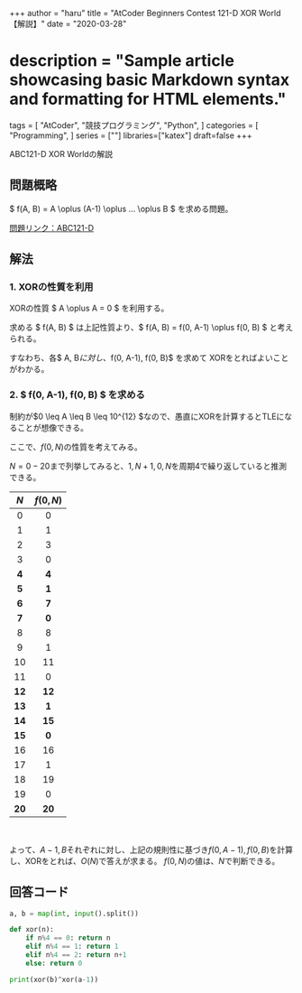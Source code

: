 +++
author = "haru"
title = "AtCoder Beginners Contest 121-D XOR World【解説】"
date = "2020-03-28"
# description = "Sample article showcasing basic Markdown syntax and formatting for HTML elements."
tags = [
	"AtCoder",
	"競技プログラミング",
	"Python",
]
categories = [
	"Programming",
]
series = [""]
libraries=["katex"]
draft=false
+++

ABC121-D XOR Worldの解説

<!--more-->

## 問題概略

$ f(A, B) = A \oplus (A-1) \oplus ... \oplus B $ を求める問題。

[問題リンク：ABC121-D](https://atcoder.jp/contests/abc121/tasks/abc121_d?lang=ja "問題リンク")


## 解法
### 1. XORの性質を利用

XORの性質 $ A \oplus A = 0 $ を利用する。

求める $ f(A, B) $ は上記性質より、$ f(A, B) = f(0, A-1) \oplus f(0, B) $ と考えられる。

すなわち、各$ A, B$に対し、$f(0, A-1), f(0, B)$ を求めて XORをとればよいことがわかる。


### 2. $ f(0, A-1), f(0, B) $ を求める

制約が$0 \leq A \leq B \leq 10^{12} $なので、愚直にXORを計算するとTLEになることが想像できる。

ここで、$f(0, N)$の性質を考えてみる。

$N=0-20$まで列挙してみると、$1, N+1, 0, N$を周期$4$で繰り返していると推測できる。


|$N$ | $f(0,N)$|
|:---:|:---:|
|0 | 0|
|1 | 1|
|2 | 3|
|3 | 0|
|**4**|**4**|
|**5**|**1**|
|**6**|**7**|
|**7**|**0**|
|8 | 8|
|9 | 1|
|10 |11|
|11 |0|
|**12**|**12**|
|**13**|**1**|
|**14**|**15**|
|**15**|**0**|
|16| 16|
|17| 1|
|18| 19|
|19| 0|
|**20**|**20**|

<br>

よって、$A-1, B$それぞれに対し、上記の規則性に基づき$f(0, A-1), f(0, B)$を計算し、XORをとれば、$O(N)$で答えが求まる。
$f(0, N)$の値は、$N%4$で判断できる。


## 回答コード

~~~Python
a, b = map(int, input().split())

def xor(n):
    if n%4 == 0: return n
    elif n%4 == 1: return 1
    elif n%4 == 2: return n+1
    else: return 0

print(xor(b)^xor(a-1))
~~~
